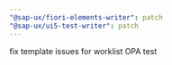 ```yaml
---
"@sap-ux/fiori-elements-writer": patch
"@sap-ux/ui5-test-writer": patch
---
```


fix template issues for worklist OPA test
